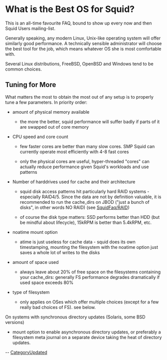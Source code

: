 # What is the Best OS for Squid?

This is an all-time favourite FAQ, bound to show up every now and then
Squid Users mailing-list.

Generally speaking, any modern Linux, Unix-like operating system will
offer similarly good performance. A technically sensible administrator
will choose the best tool for the job, which means whatever OS she is
most comfortable with.

Several Linux distributions, FreeBSD, OpenBSD and Windows tend to be
common choices.

## Tuning for More

What matters the most to obtain the most out of any setup is to properly
tune a few parameters. In priority order:

  - amount of physical memory available
    
      - the more the better, squid performance will suffer badly if
        parts of it are swapped out of core memory

  - CPU speed and core count
    
      - few faster cores are better than many slow cores. SMP Squid can
        currently operate most efficiently with 4-8 fast cores
    
      - only the physical cores are useful, hyper-threaded "cores" can
        actually reduce performance given Squid's workloads and use
        patterns

  - Number of harddrives used for cache and their architecture
    
      - squid disk access patterns hit particularly hard RAID systems -
        especially RAID4/5. Since the data are not by definition
        valuable, it is recommended to run the cache\_dirs on JBOD
        ("just a bunch of disks", in other words NO RAID) (see
        [SquidFaq/RAID](https://wiki.squid-cache.org/action/show/BestOsForSquid/SquidFaq/RAID#))
    
      - of course the disk type matters: SSD performs better than HDD
        (but be mindful about lifecycle), 15kRPM is better than 5.4kRPM,
        etc.

  - noatime mount option
    
      - atime is just useless for cache data - squid does its own
        timestamping, mounting the filesystem with the noatime option
        just saves a whole lot of writes to the disks

  - amount of space used
    
      - always leave about 20% of free space on the filesystems
        containing your cache\_dirs: generally FS performance degrades
        dramatically if used space exceeds 80%

  - type of filesystem
    
      - only applies on OSes which offer multiple choices (except for a
        few really bad choices of FS). see below.

On systems with synchronous directory updates (Solaris, some BSD
versions)

  - mount option to enable asynchronous directory updates, or preferably
    a filesystem meta journal on a separate device taking the heat of
    directory updates.

\--
[CategoryUpdated](https://wiki.squid-cache.org/action/show/BestOsForSquid/CategoryUpdated#)
